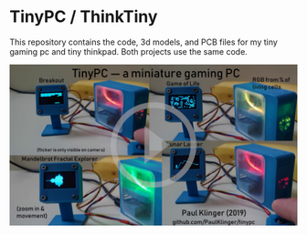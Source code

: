 # TinyPC / ThinkTiny

This repository contains the code, 3d models, and PCB files for my tiny gaming pc and tiny thinkpad. Both projects use the same code.

[![](tinypc_video_link_image.jpg)](https://youtu.be/rgKiFqHrE0A "Project video")
